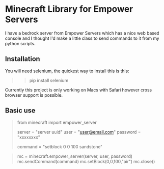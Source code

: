 # Minecraft Library for Empower Servers
I have a bedrock server from Empower Servers which has a nice web based console and I thought I'd make a little class to send commands to it from my python scripts.

## Installation
You will need selenium, the quickest way to install this is this: 
>>pip install selenium

Currently this project is only working on Macs with Safari however cross browser support is possible.

## Basic use
> from minecraft import empower_server
>
> server = "server uuid"
> user = "user@email.com"
> password = "xxxxxxxx"
>
> command = "setblock 0 0 100 sandstone"

> mc = minecraft.empower_server(server, user, password)
> mc.sendCommand(command)
> mc.setBlock(0,0,100,"air")
> mc.close()


